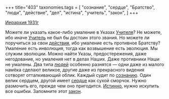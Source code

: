 +++
title="403"
taxonomies.tags = [
 "сознание",
 "сердце",
 "Братство",
 "люди",
 "действие",
 "дел",
 "истина",
 "учитель",
 "закон",
]
+++

[Иерархия 1931г](/agni/1931)

Можете ли указать какое-либо умаление в Указах [Учителя](/tags/учитель)? Не можете, ибо иначе [Учитель](/tags/учитель) не был бы достоин этого звания. Но можете ли поручиться за свои [действия](/tags/действие), ибо умаление есть противное Братству? Умаление есть инволюция, тогда как возвышение есть эволюция. Мы служим эволюции. Можно найти Указы, предостережения, даже негодование, но умаления нет в делах Наших. Даже противники Наши не умалены. Два типа [людей](/tags/люди) особенно разнятся — одни даже из малого намёка сделают великое, другие даже из прекрасного видения сотворят отталкивающий облик. Каждый судит по [сознанию](/tags/сознание). Один велик сердцем, другой имеет [сердце](/tags/сердце) как сухой сморчок. Нужно размочить его, прежде чем оно пригодится. [Истинно](/tags/истина), нужно искупить все ошибки. Запомните этот [закон](/tags/закон).   

